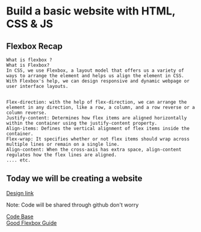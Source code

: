 # Build a basic website with HTML, CSS & JS

## Flexbox Recap

```
What is flexbox ?
What is Flexbox?
In CSS, we use Flexbox, a layout model that offers us a variety of ways to arrange the element and helps us align the element in CSS. With Flexbox's help, we can design responsive and dynamic webpage or user interface layouts.


Flex-direction: with the help of flex-direction, we can arrange the element in any direction, like a row, a column, and a row reverse or a column reverse.
Justify-content: Determines how flex items are aligned horizontally within the container using the justify-content property.
Align-items: Defines the vertical alignment of flex items inside the container.
Flex-wrap: It specifies whether or not flex items should wrap across multiple lines or remain on a single line.
Align-content: When the cross-axis has extra space, align-content regulates how the flex lines are aligned.
.... etc.
```

## Today we will be creating a website

[Design link](https://freewebsitetemplates.com/preview/zerotype/index.html)

Note: Code will be shared through github don't worry

[Code Base](https://github.com/AyusofAyush/teachnook-webdev-jun24) \
[Good Flexbox Guide](https://css-tricks.com/snippets/css/a-guide-to-flexbox/)
